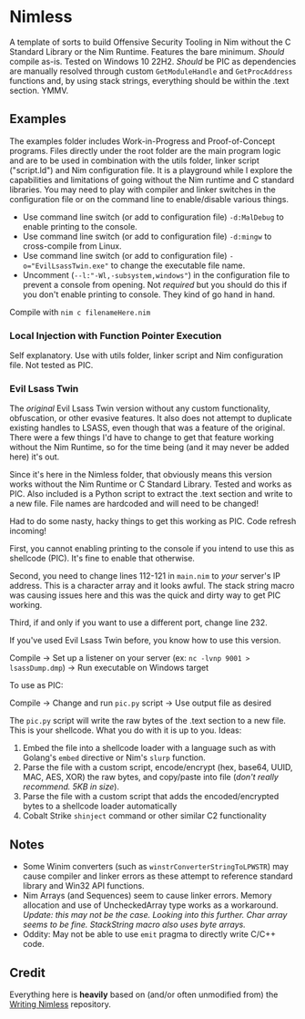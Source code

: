 # Nimless
A template of sorts to build Offensive Security Tooling in Nim without the C Standard Library or the Nim Runtime. Features the bare minimum. *Should* compile as-is. Tested on Windows 10 22H2. *Should* be PIC as dependencies are manually resolved through custom `GetModuleHandle` and `GetProcAddress` functions and, by using stack strings, everything should be within the .text section. YMMV.

## Examples
The examples folder includes Work-in-Progress and Proof-of-Concept programs. Files directly under the root folder are the main program logic and are to be used in combination with the utils folder, linker script ("script.ld") and Nim configuration file. It is a playground while I explore the capabilities and limitations of going without the Nim runtime and C standard libraries. You may need to play with compiler and linker switches in the configuration file or on the command line to enable/disable various things.

- Use command line switch (or add to configuration file) `-d:MalDebug` to enable printing to the console.
- Use command line switch (or add to configuration file) `-d:mingw` to cross-compile from Linux.
- Use command line switch (or add to configuration file) `-o="EvilLsassTwin.exe"` to change the executable file name.
- Uncomment (`--l:"-Wl,-subsystem,windows"`) in the configuration file to prevent a console from opening. Not *required* but you should do this if you don't enable printing to console. They kind of go hand in hand.

Compile with `nim c filenameHere.nim`

### Local Injection with Function Pointer Execution
Self explanatory. Use with utils folder, linker script and Nim configuration file. Not tested as PIC.

### Evil Lsass Twin
The *original* Evil Lsass Twin version without any custom functionality, obfuscation, or other evasive features. It also does not attempt to duplicate existing handles to LSASS, even though that was a feature of the original. There were a few things I'd have to change to get that feature working without the Nim Runtime, so for the time being (and it may never be added here) it's out. 

Since it's here in the Nimless folder, that obviously means this version works without the Nim Runtime or C Standard Library. Tested and works as PIC. Also included is a Python script to extract the .text section and write to a new file. File names are hardcoded and will need to be changed! 

Had to do some nasty, hacky things to get this working as PIC. Code refresh incoming! 

First, you cannot enabling printing to the console if you intend to use this as shellcode (PIC). It's fine to enable that otherwise.

Second, you need to change lines 112-121 in `main.nim` to *your* server's IP address. This is a character array and it looks awful. The stack string macro was causing issues here and this was the quick and dirty way to get PIC working.

Third, if and only if you want to use a different port, change line 232. 

If you've used Evil Lsass Twin before, you know how to use this version. 

Compile -> Set up a listener on your server (ex: `nc -lvnp 9001 > lsassDump.dmp`) -> Run executable on Windows target

To use as PIC:

Compile -> Change and run `pic.py` script -> Use output file as desired

The `pic.py` script will write the raw bytes of the .text section to a new file. This is your shellcode. What you do with it is up to you. 
Ideas:
1. Embed the file into a shellcode loader with a language such as with Golang's `embed` directive or Nim's `slurp` function.
2. Parse the file with a custom script, encode/encrypt (hex, base64, UUID, MAC, AES, XOR) the raw bytes, and copy/paste into file (*don't really recommend. 5KB in size*).
3. Parse the file with a custom script that adds the encoded/encrypted bytes to a shellcode loader automatically
4. Cobalt Strike `shinject` command or other similar C2 functionality

## Notes
- Some Winim converters (such as `winstrConverterStringToLPWSTR`) may cause compiler and linker errors as these attempt to reference standard library and Win32 API functions.
- Nim Arrays (and Sequences) seem to cause linker errors. Memory allocation and use of UncheckedArray type works as a workaround. *Update: this may not be the case. Looking into this further. Char array seems to be fine. StackString macro also uses byte arrays.*
- Oddity: May not be able to use `emit` pragma to directly write C/C++ code.

## Credit
Everything here is **heavily** based on (and/or often unmodified from) the [Writing Nimless](https://github.com/m4ul3r/writing_nimless/tree/main) repository. 
